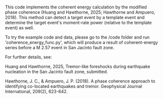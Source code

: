 This code implements the coherent energy calculation by the modified phase coherence (Huang and Hawthorne, 2025; Hawthorne and Ampuero, 2018). This method can detect a target event by a template event and determine the target event's moment-rate power (relative to the template event) as well. 

To try the example code and data, please go to the /code folder and run 'coherence_energy_func.py', which will produce a result of coherent-energy series before a M 2.57 event in San Jacinto fault zone.


For further details, see:

Huang and Hawthorne, 2025, Tremor-like foreshocks during earthquake nucleation in the San Jacinto fault zone, submitted.

Hawthorne, J. C., & Ampuero, J. P. (2018). A phase coherence approach to identifying co-located earthquakes and tremor. Geophysical Journal International, 209(2), 623-642.

